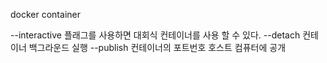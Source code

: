 docker container 

--interactive 플래그를 사용하면 대회식 컨테이너를 사용 할 수 있다.
--detach 컨테이너 백그라운드 실행
--publish 컨테이너의 포트번호 호스트 컴퓨터에 공개

